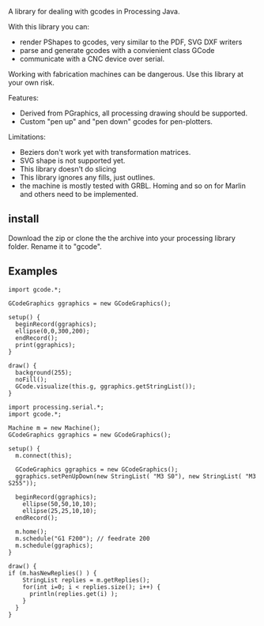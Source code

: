 A library for dealing with gcodes in Processing Java. 

With this library you can:
* render PShapes to gcodes, very similar to the PDF, SVG DXF writers
* parse and generate gcodes with a convienient class GCode
* communicate with a CNC device over serial.

Working with fabrication machines can be dangerous. Use this library at your own risk. 

Features:
* Derived from PGraphics, all processing drawing should be supported.
* Custom "pen up" and "pen down" gcodes for pen-plotters.

Limitations:
* Beziers don't work yet with transformation matrices.
* SVG shape is not supported yet.
* This library doesn't do slicing
* This library ignores any fills, just outlines. 
* the machine is mostly tested with GRBL. Homing and so on for Marlin and others need to be implemented.

## install ##

Download the zip or clone the the archive into your processing library folder. Rename it to "gcode".

## Examples ##

```
import gcode.*;

GCodeGraphics ggraphics = new GCodeGraphics();

setup() {
  beginRecord(ggraphics);
  ellipse(0,0,300,200);
  endRecord();
  print(ggraphics);
}

draw() {
  background(255);
  noFill();
  GCode.visualize(this.g, ggraphics.getStringList());
}
````

```
import processing.serial.*;
import gcode.*;

Machine m = new Machine();
GCodeGraphics ggraphics = new GCodeGraphics();

setup() {
  m.connect(this);
  
  GCodeGraphics ggraphics = new GCodeGraphics();
  ggraphics.setPenUpDown(new StringList( "M3 S0"), new StringList( "M3 S255"));
  
  beginRecord(ggraphics); 
    ellipse(50,50,10,10);
    ellipse(25,25,10,10);
  endRecord();
  
  m.home();
  m.schedule("G1 F200"); // feedrate 200
  m.schedule(ggraphics);
}

draw() {
if (m.hasNewReplies() ) {
    StringList replies = m.getReplies();
    for(int i=0; i < replies.size(); i++) {
      println(replies.get(i) );
    }
  }
}
````






